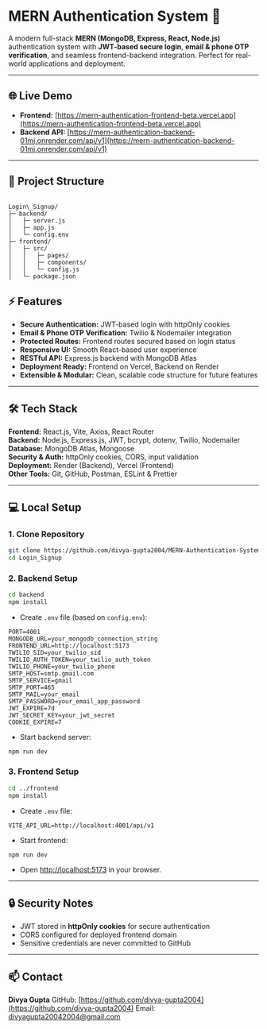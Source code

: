 


# MERN Authentication System 🚀

A modern full-stack **MERN (MongoDB, Express, React, Node.js)** authentication system with **JWT-based secure login**, **email & phone OTP verification**, and seamless frontend-backend integration. Perfect for real-world applications and deployment.

---

## 🌐 Live Demo

- **Frontend:** [https://mern-authentication-frontend-beta.vercel.app](https://mern-authentication-frontend-beta.vercel.app)  
- **Backend API:** [https://mern-authentication-backend-01mj.onrender.com/api/v1](https://mern-authentication-backend-01mj.onrender.com/api/v1)

---

## 📂 Project Structure

```

Login\_Signup/
├─ backend/
│   ├─ server.js
│   ├─ app.js
│   └─ config.env
├─ frontend/
│   ├─ src/
│   │   ├─ pages/
│   │   ├─ components/
│   │   └─ config.js
│   └─ package.json

````

## ⚡ Features

- **Secure Authentication:** JWT-based login with httpOnly cookies  
- **Email & Phone OTP Verification:** Twilio & Nodemailer integration  
- **Protected Routes:** Frontend routes secured based on login status  
- **Responsive UI:** Smooth React-based user experience  
- **RESTful API:** Express.js backend with MongoDB Atlas  
- **Deployment Ready:** Frontend on Vercel, Backend on Render  
- **Extensible & Modular:** Clean, scalable code structure for future features

---

## 🛠 Tech Stack

**Frontend:** React.js, Vite, Axios, React Router  
**Backend:** Node.js, Express.js, JWT, bcrypt, dotenv, Twilio, Nodemailer  
**Database:** MongoDB Atlas, Mongoose  
**Security & Auth:** httpOnly cookies, CORS, input validation  
**Deployment:** Render (Backend), Vercel (Frontend)  
**Other Tools:** Git, GitHub, Postman, ESLint & Prettier

---

## 💻 Local Setup

### 1. Clone Repository

```bash
git clone https://github.com/divya-gupta2004/MERN-Authentication-System.git
cd Login_Signup
````

### 2. Backend Setup

```bash
cd backend
npm install
```

* Create `.env` file (based on `config.env`):

```env
PORT=4001
MONGODB_URL=your_mongodb_connection_string
FRONTEND_URL=http://localhost:5173
TWILIO_SID=your_twilio_sid
TWILIO_AUTH_TOKEN=your_twilio_auth_token
TWILIO_PHONE=your_twilio_phone
SMTP_HOST=smtp.gmail.com
SMTP_SERVICE=gmail
SMTP_PORT=465
SMTP_MAIL=your_email
SMTP_PASSWORD=your_email_app_password
JWT_EXPIRE=7d
JWT_SECRET_KEY=your_jwt_secret
COOKIE_EXPIRE=7
```

* Start backend server:

```bash
npm run dev
```

### 3. Frontend Setup

```bash
cd ../frontend
npm install
```

* Create `.env` file:

```env
VITE_API_URL=http://localhost:4001/api/v1
```

* Start frontend:

```bash
npm run dev
```

* Open [http://localhost:5173](http://localhost:5173) in your browser.

---

## 🔒 Security Notes

* JWT stored in **httpOnly cookies** for secure authentication
* CORS configured for deployed frontend domain
* Sensitive credentials are never committed to GitHub

---

## 📫 Contact

**Divya Gupta**
GitHub: [https://github.com/divya-gupta2004](https://github.com/divya-gupta2004)
Email: [divyagupta20042004@gmail.com](mailto:divyagupta20042004@gmail.com)

```




